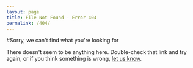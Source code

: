 ```yaml
---
layout: page
title: File Not Found - Error 404
permalink: /404/
---
```


#Sorry, we can't find what you're looking for

There doesn't seem to be anything here. Double-check that link and try again, or if you think something is wrong, [let us know](https://github.com/18mr/18mr/issues).